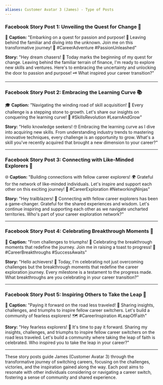 ```yaml
---
aliases: Customer Avatar 3 (James) - Type of Posts
---
```

### **Facebook Story Post 1: Unveiling the Quest for Change 🌟**

🌌 **Caption:** "Embarking on a quest for passion and purpose! 🚀 Leaving behind the familiar and diving into the unknown. Join me on this transformative journey! 💼 #CareerAdventure #PassionUnleashed"

**Story:** "Hey dream chasers! 👋 Today marks the beginning of my quest for change. Leaving behind the familiar terrain of finance, I'm ready to explore new skills and ventures. Here's to embracing the uncertainty and unlocking the door to passion and purpose! 🗝️ What inspired your career transition?"

---

### **Facebook Story Post 2: Embracing the Learning Curve 📚**

🎓 **Caption:** "Navigating the winding road of skill acquisition! 🔄 Every challenge is a stepping stone to growth. Let's share our insights on conquering the learning curve! 🚀 #SkillsRevolution #LearnAndGrow"

**Story:** "Hello knowledge seekers! 🤓 Embracing the learning curve as I dive into acquiring new skills. From understanding industry trends to mastering innovative techniques, every challenge is an opportunity to grow. What's a skill you've recently acquired that brought a new dimension to your career?"

---

### **Facebook Story Post 3: Connecting with Like-Minded Explorers 🤝**

🌐 **Caption:** "Building connections with fellow career explorers! 🌍 Grateful for the network of like-minded individuals. Let's inspire and support each other on this exciting journey! 💬 #CareerExploration #NetworkingNinjas"

**Story:** "Hey trailblazers! 🚀 Connecting with fellow career explorers has been a game-changer. Grateful for the shared experiences and wisdom. Let's continue inspiring and supporting each other as we navigate uncharted territories. Who's part of your career exploration network?"

---

### **Facebook Story Post 4: Celebrating Breakthrough Moments 🎉**

🥂 **Caption:** "From challenges to triumphs! 🌟 Celebrating the breakthrough moments that redefine the journey. Join me in raising a toast to progress! 🚀 #CareerBreakthroughs #SuccessAwaits"

**Story:** "Hello achievers! 🎉 Today, I'm celebrating not just overcoming challenges but the breakthrough moments that redefine the career exploration journey. Every milestone is a testament to the progress made. What breakthroughs are you celebrating in your career transition?"

---

### **Facebook Story Post 5: Inspiring Others to Take the Leap 🌈**

📣 **Caption:** "Paying it forward on the road less traveled! 🌈 Sharing insights, challenges, and triumphs to inspire fellow career switchers. Let's build a community of fearless explorers! 🗺️ #CareerInspiration #LeapOfFaith"

**Story:** "Hey fearless explorers! 💼 It's time to pay it forward. Sharing my insights, challenges, and triumphs to inspire fellow career switchers on the road less traveled. Let's build a community where taking the leap of faith is celebrated. Who inspired you to take the leap in your career?"

---

These story posts guide James (Customer Avatar 3) through the transformative journey of switching careers, focusing on the challenges, victories, and the inspiration gained along the way. Each post aims to resonate with other individuals considering or navigating a career switch, fostering a sense of community and shared experience.